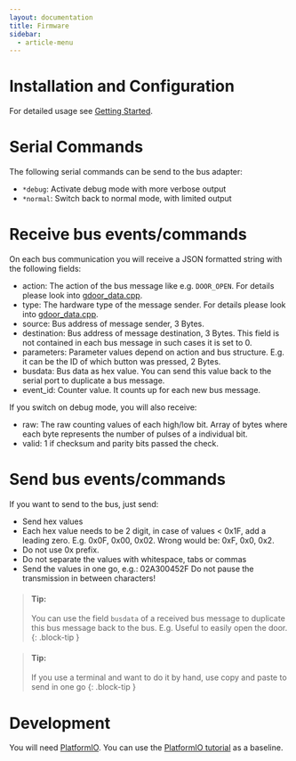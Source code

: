 ```yaml
---
layout: documentation
title: Firmware
sidebar:
  - article-menu
---
```


# Installation and Configuration
For detailed usage see [Getting Started](/documentation/getting-started.html).

# Serial Commands
The following serial commands can be send to the bus adapter:
- `*debug`: Activate debug mode with more verbose output
- `*normal`: Switch back to normal mode, with limited output

# Receive bus events/commands
On each bus communication you will receive a JSON formatted string with the following fields:
- action: The action of the bus message like e.g. `DOOR_OPEN`. For details please look into [gdoor_data.cpp](https://github.com/gdoor-org/gdoor/blob/main/firmware/esp32/gdoor/src/gdoor_data.cpp).
- type: The hardware type of the message sender. For details please look into [gdoor_data.cpp](https://github.com/gdoor-org/gdoor/blob/main/firmware/esp32/gdoor/src/gdoor_data.cpp).
- source: Bus address of message sender, 3 Bytes.
- destination: Bus address of message destination, 3 Bytes. This field is not contained in each bus message in such cases it is set to 0.
- parameters: Parameter values depend on action and bus structure. E.g. it can be the ID of which button was pressed, 2 Bytes.
- busdata: Bus data as hex value. You can send this value back to the serial port to duplicate a bus message.
- event_id: Counter value. It counts up for each new bus message.

If you switch on debug mode, you will also receive:
- raw: The raw counting values of each high/low bit. Array of bytes where each byte represents the number of pulses of a individual bit.
- valid: 1 if checksum and parity bits passed the check.

# Send bus events/commands
If you want to send to the bus, just send:
- Send hex values
- Each hex value needs to be 2 digit, in case of values < 0x1F, add a leading zero.
  E.g. 0x0F, 0x00, 0x02. Wrong would be: 0xF, 0x0, 0x2.
- Do not use 0x prefix.
- Do not separate the values with whitespace, tabs or commas
- Send the values in one go, e.g.: 02A300452F
  Do not pause the transmission in between characters!

> #### Tip:
>
> You can use the field `busdata` of a received bus message to duplicate this bus message back to the bus.
> E.g. Useful to easily open the door.
{: .block-tip }

> #### Tip:
>
> If you use a terminal and want to do it by hand, use copy and paste to send in one go
{: .block-tip }

# Development
You will need [PlatformIO](https://platformio.org/).
You can use the [PlatformIO tutorial](https://docs.platformio.org/en/stable/tutorials/espressif32/espidf_debugging_unit_testing_analysis.html)
as a baseline.